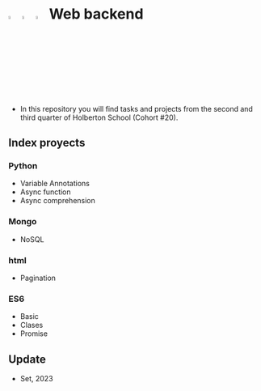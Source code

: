 # <a  href="https://www.python.org/"> <img src="https://upload.wikimedia.org/wikipedia/commons/thumb/1/1f/Python_logo_01.svg/800px-Python_logo_01.svg.png" alt="Python Language" width=4% heigth=4% ></img></a> <a  href="https://www.mongodb.com"> <img src="https://w7.pngwing.com/pngs/956/695/png-transparent-mongodb-original-wordmark-logo-icon-thumbnail.png" alt="Nosql" width=4% heigth=4% ></img></a> <a  href="https://www.w3schools.com/js/js_es6.asp"> <img src="https://i.pinimg.com/originals/b5/57/64/b55764416830e7d8b0133c7c0eeaf445.png" alt="ES6" width=4% heigth=4% ></img></a> Web backend

- In this repository you will find tasks and projects from the second and third quarter of Holberton School (Cohort #20).
## Index proyects

### Python
- Variable Annotations
- Async function
- Async comprehension
### Mongo
- NoSQL

### html
- Pagination

### ES6
- Basic
- Clases
- Promise

## Update
- Set, 2023